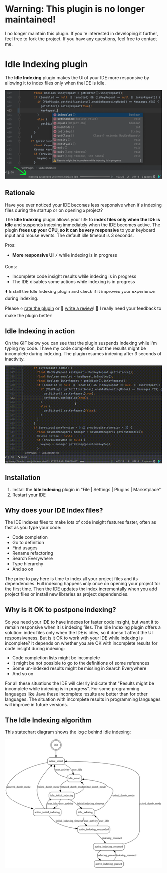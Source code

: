 # Warning: This plugin is no longer maintained!

I no longer maintain this plugin. If you're interested in developing it further, feel free to fork the project. If you have any questions, feel free to contact me.


# Idle Indexing plugin

The **Idle Indexing** plugin makes the UI of your IDE more responsive by allowing it to index files only when the IDE is idle.

![Idle Indexing in the status bar](media/idle-status-bar.png)


## Rationale

Have you ever noticed your IDE becomes less responsive when it's indexing files during the startup or on opening a project?

The **Idle Indexing** plugin allows your IDE to **index files only when the IDE is idle** and suspends indexing immediately when the IDE becomes active. The plugin **frees up your CPU, so it can be very responsive** to your keyboard input and mouse events. The default idle timeout is 3 seconds.

Pros:

* **More responsive UI** ⚡ while indexing is in progress

Cons:

* Incomplete code insight results while indexing is in progress
* The IDE disables some actions while indexing is in progress

⬇️ Install the Idle Indexing plugin and check if it improves your experience during indexing.

Please ⭐ [rate the plugin](https://plugins.jetbrains.com/plugin/15173-idle-indexing/reviews) or 💬 [write a review](https://plugins.jetbrains.com/plugin/15173-idle-indexing/reviews)! 🙏 I really need your feedback to make the plugin better!

## Idle Indexing in action

On the GIF below you can see that the plugin suspends indexing while I'm typing my code. I have my code completion, but the results might be incomplete during indexing. The plugin resumes indexing after 3 seconds of inactivity.

![Idle Indexing in action](media/screencast.gif)


## Installation

1. Install the **Idle Indexing** plugin in "File | Settings | Plugins | Marketplace"
2. Restart your IDE


## Why does your IDE index files?

The IDE indexes files to make lots of code insight features faster, often as fast as you type your code:

* Code completion
* Go to definition
* Find usages
* Rename refactoring
* Search Everywhere
* Type hierarchy
* And so on

The price to pay here is time to index all your project files and its dependencies. Full indexing happens only once on opening your project for the first time. Then the IDE updates the index incrementally when you add project files or install new libraries as project dependencies.


## Why is it OK to postpone indexing?

So you need your IDE to have indexes for faster code insight, but want it to remain responsive when it is indexing files. The Idle Indexing plugin offers a solution: index files only when the IDE is idles, so it doesn't affect the UI responsiveness. But is it OK to work with your IDE while indexing is incomplete? It depends on whether you are OK with incomplete results for code insight during indexing:

* Code completion lists might be incomplete
* It might be not possible to go to the definitions of some references
* Some un-indexed results might be missing in Search Everywhere
* And so on

For all these situations the IDE will clearly indicate that "Results might be incomplete while indexing is in progress". For some programming languages like Java these incomplete results are better than for other languages. The situation with incomplete results in programming languages will improve in future versions.


## The Idle Indexing algorithm

This statechart diagram shows the logic behind idle indexing:

![The statechart](media/fsm.svg)
